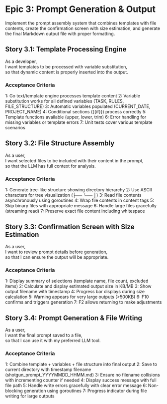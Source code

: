 # Epic 3: Prompt Generation & Output

Implement the prompt assembly system that combines templates with file contents, create the confirmation screen with size estimation, and generate the final Markdown output file with proper formatting.

## Story 3.1: Template Processing Engine

As a developer,  
I want templates to be processed with variable substitution,  
so that dynamic content is properly inserted into the output.

### Acceptance Criteria
1: Go text/template engine processes template content
2: Variable substitution works for all defined variables (TASK, RULES, FILE_STRUCTURE)
3: Automatic variables populated (CURRENT_DATE, PROJECT_NAME)
4: Conditional sections ({{if}}) process correctly
5: Template functions available (upper, lower, trim)
6: Error handling for missing variables or template errors
7: Unit tests cover various template scenarios

## Story 3.2: File Structure Assembly

As a user,  
I want selected files to be included with their content in the prompt,  
so that the LLM has full context for analysis.

### Acceptance Criteria
1: Generate tree-like structure showing directory hierarchy
2: Use ASCII characters for tree visualization (├── └── │)
3: Read file contents asynchronously using goroutines
4: Wrap file contents in <file path="...">content</file> tags
5: Skip binary files with appropriate message
6: Handle large files gracefully (streaming read)
7: Preserve exact file content including whitespace

## Story 3.3: Confirmation Screen with Size Estimation

As a user,  
I want to review prompt details before generation,  
so that I can ensure the output will be appropriate.

### Acceptance Criteria
1: Display summary of selections (template name, file count, excluded items)
2: Calculate and display estimated output size in KB/MB
3: Show output filename with timestamp
4: Progress bar displays during size calculation
5: Warning appears for very large outputs (>500KB)
6: F10 confirms and triggers generation
7: F2 allows returning to make adjustments

## Story 3.4: Prompt Generation & File Writing

As a user,  
I want the final prompt saved to a file,  
so that I can use it with my preferred LLM tool.

### Acceptance Criteria
1: Combine template + variables + file structure into final output
2: Save to current directory with timestamp filename (shotgun_prompt_YYYYMMDD_HHMM.md)
3: Ensure no filename collisions with incrementing counter if needed
4: Display success message with full file path
5: Handle write errors gracefully with clear error message
6: Non-blocking generation using goroutines
7: Progress indicator during file writing for large outputs
